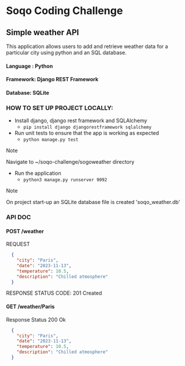 # Soqo Coding Challenge

## Simple weather API
This application allows users to add and retrieve weather data for a particular city using python
and an SQL database.

#### Language : Python
#### Framework: Django REST Framework
#### Database: SQLite

### HOW TO SET UP PROJECT LOCALLY:
* Install django, django rest framework and SQLAlchemy
  - ```pip install django djangorestframework sqlalchemy```
* Run unit tests to ensure that the app is working as expected
  - ```python manage.py test```
> [!NOTE]
> Navigate to ~/soqo-challenge/sogoweather directory
* Run the application
  - ```python3 manage.py runserver 9092```

> [!NOTE]
> On project start-up an SQLite database file is created 'soqo_weather.db'

### API DOC
#### POST /weather
REQUEST
```json
  {
    "city": "Paris",
    "date": "2023-11-13",
    "temperature": 10.5,
    "description": "Chilled atmosphere"
  }
```
RESPONSE STATUS CODE: 201 Created

#### GET /weather/Paris
Response
Status 200 Ok
```json
  {
    "city": "Paris",
    "date": "2023-11-13",
    "temperature": 10.5,
    "description": "Chilled atmosphere"
  }
```
